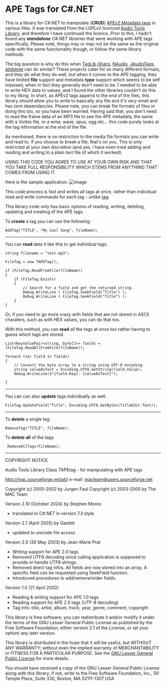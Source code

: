 # APE Tags for C#.NET
This is a library for C#.NET to manipulate (**CRUD**) [APEv2 Metadata tags](https://wiki.hydrogenaud.io/index.php?title=APEv2_specification) in various files.
It was translated from the _LGPLv2 licenced_ [Audio Tools Library](http://mac.sourceforge.net/atl/ "Audio Tools Library"), and therefore I have continued the licence. Prior to this, I hadn't found any **_standalone_** C#.NET libraries that were working with APE tags specifically. Please note, things may or may not be the same as the original code with the same functionality though, or follow the same library methods.

The big question is why do this when [TagLib-Sharp](https://github.com/mono/taglib-sharp), [NAudio](https://github.com/naudio/NAudio), [JAudioTags](https://www.the-roberts-family.net/metadata/index.html), [atldotnet](https://github.com/Zeugma440/atldotnet) can do similar?
These projects cater for so many different formats, and they do what they do well, but when it comes to the APE tagging, they have limited **file** support and metadata **type** support which seems to be self imposed, when in fact they generally don't need to be. I needed to be able to write HEX data to values, and I found the other libraries couldn't do this to my liking.
In short, as APEv2 tags append to the end of the files, this library _should_ allow you to write to basically any file and it's very small and has zero dependancies. Please note, you can break file formats of files in doing this too, so you have been warned. Having said that, you don't need to read the frame data of an MP3 file to see the APE metadata, the same with a Vorbis file, or a wma, wave, opus, ogg etc... this code purely looks at the tag information at the end of the file.

As mentioned, there is no restriction to the media file formats you can write and read to, if you choose to break a file, that's on you. This is only restricted at your own discretion (and yes, I have even tried adding and reading and writing to a plain text file of which it worked). 

USING THIS CODE YOU AGREE TO USE AT YOUR OWN RISK AND THAT YOU TAKE FULL RESPONSIBILITY WHICH STEMS FROM ANYTHING THAT COMES FROM USING IT.

Here is the sample application.
![image](https://github.com/user-attachments/assets/df21e609-491f-443a-8f43-506fe81ebc30)


This code process is fast and writes all tags at once, rather than individual read and write commands for each tag - unlike [tag](https://github.com/vrdriver/tag).


This library code only has basic options of reading, writing, deleting, updating and creating of the APE tags.

To **create** a tag you can use the following:


    AddTag("TITLE", "My Cool Song", fileName);


------------


You can **read** data it like this to get individual tags.

    
    
    string filename = "test.mp3";
    
    FileTag = new TAPETag();
    
    if (FileTag.ReadFromFile(fileName))
    {
        if (FileTag.Exists)
        {
            // Search for a field and get the returned string.
            Debug.WriteLine ( FileTag.SeekField("Title") );
            Debug.WriteLine ( FileTag.SeekField("Title") );
        }
    }
     
Or, if you need to go more crazy with fields that are not stored in ASCII charaters, such as with HEX values, you can do that too.

With this method, you can **read** all the tags at once too rather having to guess which tags are stored.



    List<KeyValuePair<string, byte[]>> fields = (FileTag.ReadAllFromFile(fileName));
                            
    foreach (var field in fields)
    {
        // Convert the byte array to a string using UTF-8 encoding
        string valueAsText = Encoding.UTF8.GetString(field.Value);
        Debug.WriteLine($"{field.Key}: {valueAsText}");                            
    }


------------


You can can also **update** tags individually as well.



    FileTag.UpdateField("Title", Encoding.UTF8.GetBytes(TitleEdit.Text));


------------


To **delete** a single tag:


    RemoveTag("TITLE", fileName);
To **delete all** of the tags


     RemoveAllTags(fileName);




------------



COPYRIGHT NOTICE

 Audio Tools Library
 Class TAPEtag - for manipulating with APE tags

 http://mac.sourceforge.net/atl/
 e-mail: macteam@users.sourceforge.net
 
 Copyright (c) 2000-2002 by Jurgen Faul
 Copyright (c) 2003-2005 by The MAC Team

 Version 2.10 (October 2024) by Stephen Monro
 - translated to C#.NET in version 7.3 style
 
 
 Version 2.1 (April 2005) by Gambit
 - updated to unicode file access
 
Version 2.0 (30 May 2003) by Jean-Marie Prat
- Writing support for APE 2.0 tags
- Removed UTF8 decoding since calling application is supposed to provide
or handle UTF8 strings.
- Removed direct tag infos. All fields are now stored into an array. A specific field can be requested using SeekField function.
- Introduced procedures to add/remove/order fields.
 
Version 1.0 (21 April 2002)
- Reading & writing support for APE 1.0 tags
- Reading support for APE 2.0 tags (UTF-8 decoding)
- Tag info: title, artist, album, track, year, genre, comment, copyright

This library is free software; you can redistribute it and/or modify it under the terms of the GNU Lesser General Public License as published by the Free Software Foundation; either version 2.1 of the License, or (at your option) any later version.

This library is distributed in the hope that it will be useful, but WITHOUT ANY WARRANTY; without even the implied warranty of MERCHANTABILITY or FITNESS FOR A PARTICULAR PURPOSE.  See the [GNU Lesser General Public License](https://www.gnu.org/licenses/old-licenses/lgpl-2.1.en.html "GNU Lesser General Public License") for more details.
 
You should have received a copy of the GNU Lesser General Public License along with this library; if not, write to the Free Software Foundation, Inc., 59 Temple Place, Suite 330, Boston, MA  02111-1307  USA

